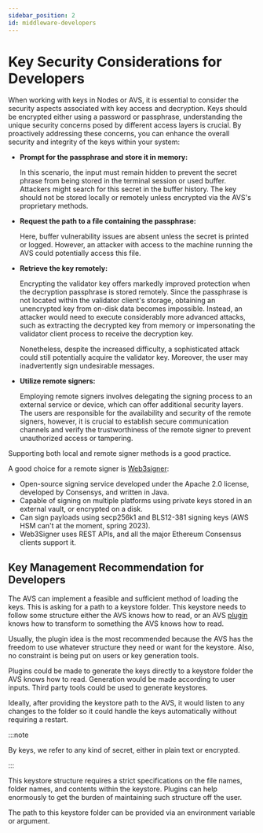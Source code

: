```yaml
---
sidebar_position: 2
id: middleware-developers
---
```


# Key Security Considerations for Developers

When working with keys in Nodes or AVS, it is essential to consider the security aspects associated with key access and decryption. Keys should be encrypted either using a password or passphrase, understanding the unique security concerns posed by different access layers is crucial. By proactively addressing these concerns, you can enhance the overall security and integrity of the keys within your system:

- **Prompt for the passphrase and store it in memory:**
    
    In this scenario, the input must remain hidden to prevent the secret phrase from being stored in the terminal session or used buffer. Attackers might search for this secret in the buffer history. The key should not be stored locally or remotely unless encrypted via the AVS's proprietary methods.
    
- **Request the path to a file containing the passphrase:**
    
    Here, buffer vulnerability issues are absent unless the secret is printed or logged. However, an attacker with access to the machine running the AVS could potentially access this file.
    
- **Retrieve the key remotely:**
    
    Encrypting the validator key offers markedly improved protection when the decryption passphrase is stored remotely. Since the passphrase is not located within the validator client's storage, obtaining an unencrypted key from on-disk data becomes impossible. Instead, an attacker would need to execute considerably more advanced attacks, such as extracting the decrypted key from memory or impersonating the validator client process to receive the decryption key.
    
    Nonetheless, despite the increased difficulty, a sophisticated attack could still potentially acquire the validator key. Moreover, the user may inadvertently sign undesirable messages.
    
- **Utilize remote signers:**
    
    Employing remote signers involves delegating the signing process to an external service or device, which can offer additional security layers. The users are responsible for the availability and security of the remote signers, however, it is crucial to establish secure communication channels and verify the trustworthiness of the remote signer to prevent unauthorized access or tampering.

Supporting both local and remote signer methods is a good practice. 

A good choice for a remote signer is [Web3signer](https://docs.web3signer.consensys.net/):

- Open-source signing service developed under the Apache 2.0 license, developed by Consensys, and written in Java. 
- Capable of signing on multiple platforms using private keys stored in an external vault, or encrypted on a disk.
- Can sign payloads using secp256k1 and BLS12-381 signing keys (AWS HSM can't at the moment, spring 2023).
- Web3Signer uses REST APIs, and all the major Ethereum Consensus clients support it.

## Key Management Recommendation for Developers

The AVS can implement a feasible and sufficient method of loading the keys. This is asking for a path to a keystore folder. This keystore needs to follow some structure either the AVS knows how to read, or an AVS [plugin](/docs/category/plugin) knows how to transform to something the AVS knows how to read.

Usually, the plugin idea is the most recommended because the AVS has the freedom to use whatever structure they need or want for the keystore. Also, no constraint is being put on users or key generation tools. 

Plugins could be made to generate the keys directly to a keystore folder the AVS knows how to read. Generation would be made according to user inputs. Third party tools could be used to generate keystores.

Ideally, after providing the keystore path to the AVS, it would listen to any changes to the folder so it could handle the keys automatically without requiring a restart. 

:::note

By keys, we refer to any kind of secret, either in plain text or encrypted.

:::

This keystore structure requires a strict specifications on the file names, folder names, and contents within the keystore. Plugins can help enormously to get the burden of maintaining such structure off the user.

The path to this keystore folder can be provided via an environment variable or argument. 